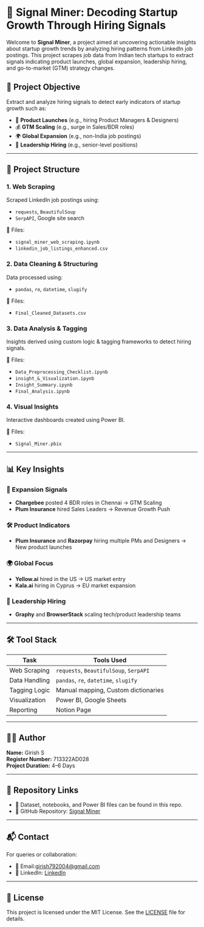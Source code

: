 # 🚀 Signal Miner: Decoding Startup Growth Through Hiring Signals

Welcome to **Signal Miner**, a project aimed at uncovering actionable insights about startup growth trends by analyzing hiring patterns from LinkedIn job postings. This project scrapes job data from Indian tech startups to extract signals indicating product launches, global expansion, leadership hiring, and go-to-market (GTM) strategy changes.

## 📌 Project Objective

Extract and analyze hiring signals to detect early indicators of startup growth such as:
- 🚀 **Product Launches** (e.g., hiring Product Managers & Designers)
- 💰 **GTM Scaling** (e.g., surge in Sales/BDR roles)
- 🌍 **Global Expansion** (e.g., non-India job postings)
- 🎯 **Leadership Hiring** (e.g., senior-level positions)

---

## 🧩 Project Structure

### 1. Web Scraping
Scraped LinkedIn job postings using:
- `requests`, `BeautifulSoup`
- `SerpAPI`, Google site search

📂 Files:
- `signal_miner_web_scraping.ipynb`
- `linkedin_job_listings_enhanced.csv`

### 2. Data Cleaning & Structuring
Data processed using:
- `pandas`, `re`, `datetime`, `slugify`

📂 Files:
- `Final_Cleaned_Datasets.csv`

### 3. Data Analysis & Tagging
Insights derived using custom logic & tagging frameworks to detect hiring signals.

📂 Files:
- `Data_Preprocessing_Checklist.ipynb`
- `insight_&_Visualization.ipynb`
- `Insight_Summary.ipynb`
- `Final_Analysis.ipynb`

### 4. Visual Insights
Interactive dashboards created using Power BI.

📂 Files:
- `Signal_Miner.pbix`

---

## 📊 Key Insights

### 🚀 Expansion Signals
- **Chargebee** posted 4 BDR roles in Chennai → GTM Scaling
- **Plum Insurance** hired Sales Leaders → Revenue Growth Push

### 🛠 Product Indicators
- **Plum Insurance** and **Razorpay** hiring multiple PMs and Designers → New product launches

### 🌍 Global Focus
- **Yellow.ai** hired in the US → US market entry
- **Kala.ai** hiring in Cyprus → EU market expansion

### 🎯 Leadership Hiring
- **Graphy** and **BrowserStack** scaling tech/product leadership teams

---

## 🛠 Tool Stack

| Task           | Tools Used                                         |
|----------------|----------------------------------------------------|
| Web Scraping   | `requests`, `BeautifulSoup`, `SerpAPI`             |
| Data Handling  | `pandas`, `re`, `datetime`, `slugify`              |
| Tagging Logic  | Manual mapping, Custom dictionaries                |
| Visualization  | Power BI, Google Sheets                            |
| Reporting      | Notion Page                                        |

---

## 🧑‍💻 Author

**Name:** Girish S  
**Register Number:** 713322AD028  
**Project Duration:** 4–6 Days

---

## 📎 Repository Links

- 📂 Dataset, notebooks, and Power BI files can be found in this repo.
- 🔗 GitHub Repository: [Signal Miner](https://github.com/Girishs07/Signal-Miner.git)

---

## 📬 Contact

For queries or collaboration:
- 💌 Email:girish792004@gmail.com
- 🔗 LinkedIn: [LinkedIn](https://www.linkedin.com/in/girishsureshkannan/)

---

## 📄 License

This project is licensed under the MIT License. See the [LICENSE](LICENSE) file for details.

